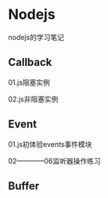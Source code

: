 # Nodejs
nodejs的学习笔记

## Callback
01.js阻塞实例

02.js非阻塞实例

## Event
01.js初体验events事件模块

02————06监听器操作练习

## Buffer
